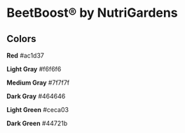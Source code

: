 # BeetBoost® by NutriGardens

Colors
------

**Red** #ac1d37

**Light Gray** #f6f6f6

**Medium Gray** #7f7f7f

**Dark Gray** #464646

**Light Green** #ceca03

**Dark Green** #44721b